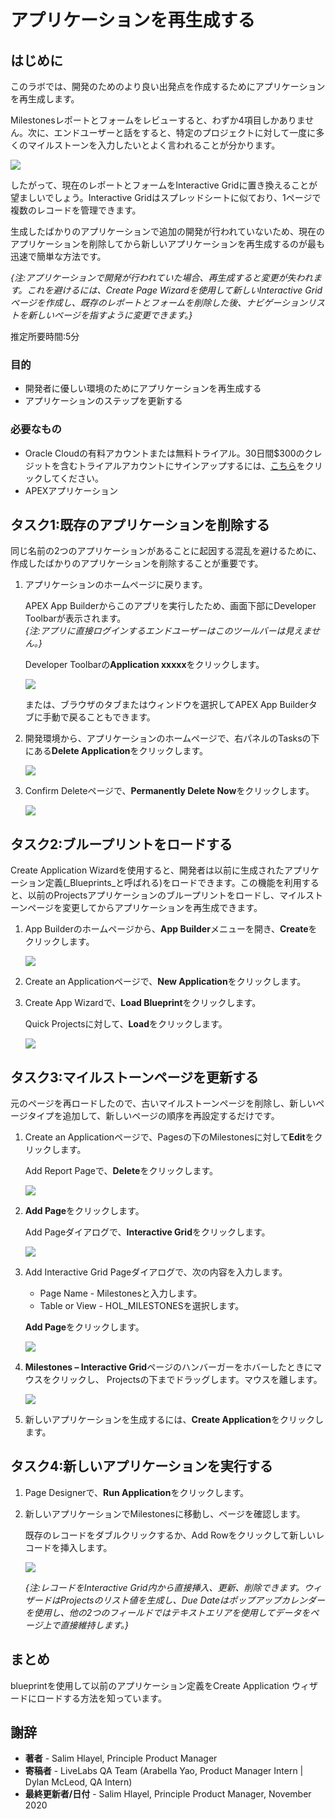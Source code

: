 # アプリケーションを再生成する

## はじめに

このラボでは、開発のためのより良い出発点を作成するためにアプリケーションを再生成します。  

Milestonesレポートとフォームをレビューすると、わずか4項目しかありません。次に、エンドユーザーと話をすると、特定のプロジェクトに対して一度に多くのマイルストーンを入力したいとよく言われることが分かります。

![](images/milestones.png " ")

したがって、現在のレポートとフォームをInteractive Gridに置き換えることが望ましいでしょう。Interactive Gridはスプレッドシートに似ており、1ページで複数のレコードを管理できます。  

生成したばかりのアプリケーションで追加の開発が行われていないため、現在のアプリケーションを削除してから新しいアプリケーションを再生成するのが最も迅速で簡単な方法です。  

*{注:アプリケーションで開発が行われていた場合、再生成すると変更が失われます。これを避けるには、Create Page Wizardを使用して新しいInteractive Gridページを作成し、既存のレポートとフォームを削除した後、ナビゲーションリストを新しいページを指すように変更できます。}*  

推定所要時間:5分  

### 目的
- 開発者に優しい環境のためにアプリケーションを再生成する  
- アプリケーションのステップを更新する  

### 必要なもの  

- Oracle Cloudの有料アカウントまたは無料トライアル。30日間$300のクレジットを含むトライアルアカウントにサインアップするには、[こちら](http://oracle.com/cloud/free)をクリックしてください。  
- APEXアプリケーション

## タスク1:既存のアプリケーションを削除する
同じ名前の2つのアプリケーションがあることに起因する混乱を避けるために、作成したばかりのアプリケーションを削除することが重要です。

1. アプリケーションのホームページに戻ります。  

   APEX App Builderからこのアプリを実行したため、画面下部にDeveloper Toolbarが表示されます。     
   *{注:アプリに直接ログインするエンドユーザーはこのツールバーは見えません。}*

   Developer Toolbarの**Application xxxxx**をクリックします。

   ![](images/dev-toolbar.png " ")  

   または、ブラウザのタブまたはウィンドウを選択してAPEX App Builderタブに手動で戻ることもできます。

2. 開発環境から、アプリケーションのホームページで、右パネルのTasksの下にある**Delete Application**をクリックします。

   ![](images/delete-app.png " ")  

3. Confirm Deleteページで、**Permanently Delete Now**をクリックします。

   ![](images/perm-delete-now.png " ")  

## タスク2:ブループリントをロードする 
Create Application Wizardを使用すると、開発者は以前に生成されたアプリケーション定義(_Blueprints_と呼ばれる)をロードできます。この機能を利用すると、以前のProjectsアプリケーションのブループリントをロードし、マイルストーンページを変更してからアプリケーションを再生成できます。

1. App Builderのホームページから、**App Builder**メニューを開き、**Create**をクリックします。

   ![](images/go-create-app.png " ")  

2. Create an Applicationページで、**New Application**をクリックします。

3. Create App Wizardで、**Load Blueprint**をクリックします。

   Quick Projectsに対して、**Load**をクリックします。

   ![](images/load-blueprint.png " ")

## タスク3:マイルストーンページを更新する
元のページを再ロードしたので、古いマイルストーンページを削除し、新しいページタイプを追加して、新しいページの順序を再設定するだけです。

1. Create an Applicationページで、Pagesの下のMilestonesに対して**Edit**をクリックします。  

   Add Report Pageで、**Delete**をクリックします。

   ![](images/delete-page.png " ")

2. **Add Page**をクリックします。  

   Add Pageダイアログで、**Interactive Grid**をクリックします。

   ![](images/select-ig.png " ")  

3. Add Interactive Grid Pageダイアログで、次の内容を入力します。
   - Page Name - Milestonesと入力します。  
   - Table or View - HOL_MILESTONESを選択します。  

   **Add Page**をクリックします。

   ![](images/add-page.png " ")  

4. **Milestones – Interactive Grid**ページのハンバーガーをホバーしたときにマウスをクリックし、 Projectsの下までドラッグします。マウスを離します。

   ![](images/drag-page.png " ")  

5. 新しいアプリケーションを生成するには、**Create Application**をクリックします。  

## タスク4:新しいアプリケーションを実行する

1. Page Designerで、**Run Application**をクリックします。  

2. 新しいアプリケーションでMilestonesに移動し、ページを確認します。  

   既存のレコードをダブルクリックするか、Add Rowをクリックして新しいレコードを挿入します。

   ![](images/new-page.png " ")  

   *{注:レコードをInteractive Grid内から直接挿入、更新、削除できます。ウィザードはProjectsのリスト値を生成し、Due Dateはポップアップカレンダーを使用し、他の2つのフィールドではテキストエリアを使用してデータをページ上で直接維持します。}*   

## **まとめ**  
blueprintを使用して以前のアプリケーション定義をCreate Application ウィザードにロードする方法を知っています。

## **謝辞**

  - **著者** - Salim Hlayel, Principle Product Manager
  - **寄稿者** - LiveLabs QA Team (Arabella Yao, Product Manager Intern | Dylan McLeod, QA Intern)
  - **最終更新者/日付** - Salim Hlayel, Principle Product Manager, November 2020
